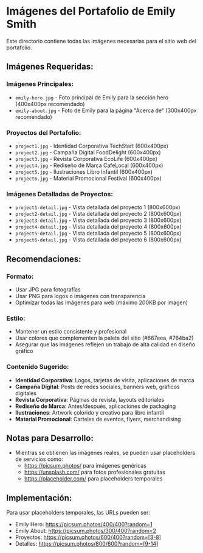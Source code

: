 # Imágenes del Portafolio de Emily Smith

Este directorio contiene todas las imágenes necesarias para el sitio web del portafolio.

## Imágenes Requeridas:

### Imágenes Principales:
- `emily-hero.jpg` - Foto principal de Emily para la sección hero (400x400px recomendado)
- `emily-about.jpg` - Foto de Emily para la página "Acerca de" (300x400px recomendado)

### Proyectos del Portafolio:
- `project1.jpg` - Identidad Corporativa TechStart (600x400px)
- `project2.jpg` - Campaña Digital FoodDelight (600x400px) 
- `project3.jpg` - Revista Corporativa EcoLife (600x400px)
- `project4.jpg` - Rediseño de Marca CafeLocal (600x400px)
- `project5.jpg` - Ilustraciones Libro Infantil (600x400px)
- `project6.jpg` - Material Promocional Festival (600x400px)

### Imágenes Detalladas de Proyectos:
- `project1-detail.jpg` - Vista detallada del proyecto 1 (800x600px)
- `project2-detail.jpg` - Vista detallada del proyecto 2 (800x600px)
- `project3-detail.jpg` - Vista detallada del proyecto 3 (800x600px)
- `project4-detail.jpg` - Vista detallada del proyecto 4 (800x600px)
- `project5-detail.jpg` - Vista detallada del proyecto 5 (800x600px)
- `project6-detail.jpg` - Vista detallada del proyecto 6 (800x600px)

## Recomendaciones:

### Formato:
- Usar JPG para fotografías
- Usar PNG para logos o imágenes con transparencia
- Optimizar todas las imágenes para web (máximo 200KB por imagen)

### Estilo:
- Mantener un estilo consistente y profesional
- Usar colores que complementen la paleta del sitio (#667eea, #764ba2)
- Asegurar que las imágenes reflejen un trabajo de alta calidad en diseño gráfico

### Contenido Sugerido:
- **Identidad Corporativa**: Logos, tarjetas de visita, aplicaciones de marca
- **Campaña Digital**: Posts de redes sociales, banners web, gráficos digitales
- **Revista Corporativa**: Páginas de revista, layouts editoriales
- **Rediseño de Marca**: Antes/después, aplicaciones de packaging
- **Ilustraciones**: Artwork colorido y creativo para libro infantil
- **Material Promocional**: Carteles de eventos, flyers, merchandising

## Notas para Desarrollo:
- Mientras se obtienen las imágenes reales, se pueden usar placeholders de servicios como:
  - https://picsum.photos/ para imágenes genéricas
  - https://unsplash.com/ para fotos profesionales gratuitas
  - https://placeholder.com/ para placeholders temporales

## Implementación:
Para usar placeholders temporales, las URLs pueden ser:
- Emily Hero: https://picsum.photos/400/400?random=1
- Emily About: https://picsum.photos/300/400?random=2
- Proyectos: https://picsum.photos/600/400?random=[3-8]
- Detalles: https://picsum.photos/800/600?random=[9-14]
